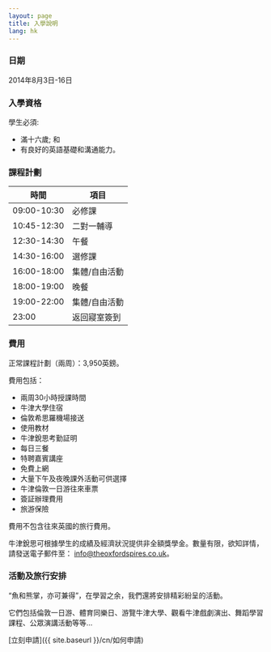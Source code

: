```yaml
---
layout: page
title: 入學說明
lang: hk
---
```


### 日期

2014年8月3日-16日

### 入學資格

學生必須:

- 滿十六歲; 和
- 有良好的英語基礎和溝通能力。

### 課程計劃

|時間       |項目                           |
|-----------|-------------------------------|
|09:00-10:30|必修課                         |
|10:45-12:30|二對一輔導                     |
|12:30-14:30|午餐                           |
|14:30-16:00|選修課                         |
|16:00-18:00|集體/自由活動                  |
|18:00-19:00|晚餐                           |
|19:00-22:00|集體/自由活動                  |
|23:00      |返回寢室簽到                   |

### 費用

正常課程計劃（兩周）：3,950英鎊。

費用包括：

- 兩周30小時授課時間
- 牛津大學住宿
- 倫敦希思羅機場接送
- 使用教材
- 牛津銳思考勤証明
- 每日三餐
- 特聘嘉賓講座
- 免費上網
- 大量下午及夜晚課外活動可供選擇
- 牛津倫敦一日游往來車票
- 簽証辦理費用
- 旅游保險

<p class="message">
費用不包含往來英國的旅行費用。
</p>

牛津銳思可根據學生的成績及經濟狀況提供非全額獎學金。數量有限，欲知詳情，請發送電子郵件至： [info@theoxfordspires.co.uk](mailto:info@theoxfordspires.co.uk)。

### 活動及旅行安排

“魚和熊掌，亦可兼得”，在學習之余，我們還將安排精彩紛呈的活動。

它們包括倫敦一日游、體育同樂日、游覽牛津大學、觀看牛津戲劇演出、舞蹈學習課程、公眾演講活動等等…


[立刻申請]({{ site.baseurl }}/cn/如何申請)
